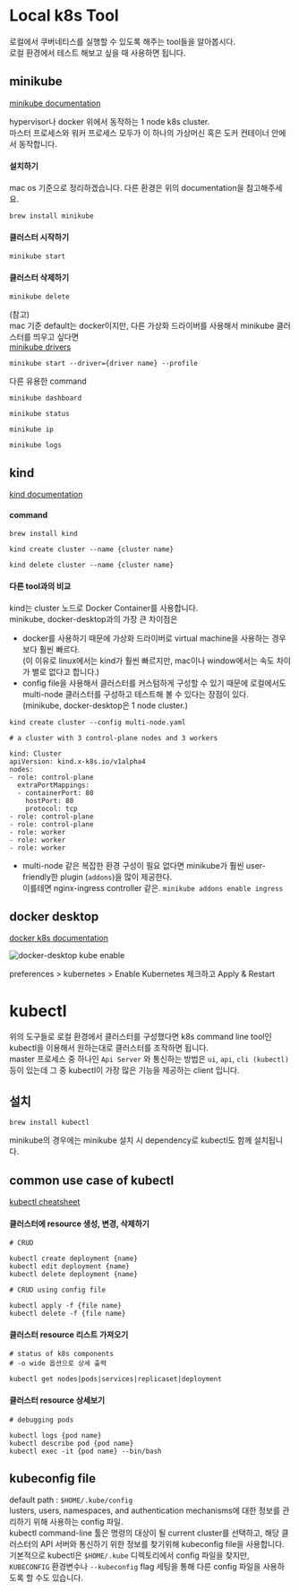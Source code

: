 Local k8s Tool
==============
로컬에서 쿠버네티스를 실행할 수 있도록 해주는 tool들을 알아봅시다.  
로컬 환경에서 테스트 해보고 싶을 때 사용하면 됩니다.


minikube
--------
[minikube documentation](https://minikube.sigs.k8s.io/docs/start/)

hypervisor나 docker 위에서 동작하는 1 node k8s cluster.  
마스터 프로세스와 워커 프로세스 모두가 이 하나의 가상머신 혹은 도커 컨테이너 안에서 동작합니다. 

#### 설치하기  
mac os 기준으로 정리하겠습니다. 다른 환경은 위의 documentation을 참고해주세요.
```
brew install minikube
```

#### 클러스터 시작하기
```
minikube start
```

#### 클러스터 삭제하기
```
minikube delete
```

(참고)  
mac 기준 default는 docker이지만, 다른 가상화 드라이버를 사용해서 minikube 클러스터를 띄우고 싶다면  
[minikube drivers](https://minikube.sigs.k8s.io/docs/drivers/)
```
minikube start --driver={driver name} --profile
```

다른 유용한 command
```
minikube dashboard

minikube status

minikube ip

minikube logs
```

kind
----
[kind documentation](https://kind.sigs.k8s.io/docs/user/quick-start/)


#### command
```
brew install kind

kind create cluster --name {cluster name}

kind delete cluster --name {cluster name}
```

#### 다른 tool과의 비교

kind는 cluster 노드로 Docker Container를 사용합니다.  
minikube, docker-desktop과의 가장 큰 차이점은 
- docker를 사용하기 때문에 가상화 드라이버로 virtual machine을 사용하는 경우보다 훨씬 빠르다.   
(이 이유로 linux에서는 kind가 훨씬 빠르지만, mac이나 window에서는 속도 차이가 별로 없다고 합니다.) 
- config file을 사용해서 클러스터를 커스텀하게 구성할 수 있기 때문에 로컬에서도 multi-node 클러스터를 구성하고 테스트해 볼 수 있다는 장점이 있다.   
(minikube, docker-desktop은 1 node cluster.)

```
kind create cluster --config multi-node.yaml
```
```
# a cluster with 3 control-plane nodes and 3 workers

kind: Cluster
apiVersion: kind.x-k8s.io/v1alpha4
nodes:
- role: control-plane
  extraPortMappings:
  - containerPort: 80
    hostPort: 80
    protocol: tcp 
- role: control-plane
- role: control-plane
- role: worker
- role: worker
- role: worker
```
- multi-node 같은 복잡한 환경 구성이 필요 없다면 minikube가 훨씬 user-friendly한 plugin (`addons`)을 많이 제공한다.  
이를테면 nginx-ingress controller 같은. `minikube addons enable ingress`




docker desktop
--------------
[docker k8s documentation](https://docs.docker.com/desktop/kubernetes/)

![docker-desktop kube enable](https://docs.docker.com/desktop/images/kube-enable.png)

preferences > kubernetes > Enable Kubernetes 체크하고 Apply & Restart

# kubectl
위의 도구들로 로컬 환경에서 클러스터를 구성했다면 k8s command line tool인 kubectl을 이용해서 원하는대로 클러스터를 조작하면 됩니다.  
master 프로세스 중 하나인 `Api Server` 와 통신하는 방법은 `ui`, `api`, `cli (kubectl)` 등이 있는데 그 중 kubectl이 가장 많은 기능을 제공하는 client 입니다.

설치
---
```
brew install kubectl
```
minikube의 경우에는 minikube 설치 시 dependency로 kubectl도 함께 설치됩니다.


common use case of kubectl
--------------------------

[kubectl cheatsheet](https://kubernetes.io/docs/reference/kubectl/cheatsheet/)

#### 클러스터에 resource 생성, 변경, 삭제하기
```
# CRUD

kubectl create deployment {name}
kubectl edit deployment {name}
kubectl delete deployment {name}
```

```
# CRUD using config file

kubectl apply -f {file name}
kubectl delete -f {file name}
```


#### 클러스터 resource 리스트 가져오기
```
# status of k8s components 
# -o wide 옵션으로 상세 출력

kubectl get nodes|pods|services|replicaset|deployment
```


#### 클러스터 resource 상세보기
```
# debugging pods

kubectl logs {pod name}
kubectl describe pod {pod name}
kubectl exec -it {pod name} --bin/bash
```



kubeconfig file
---------------  
default path : `$HOME/.kube/config`  
lusters, users, namespaces, and authentication mechanisms에 대한 정보를 관리하기 위해 사용하는 config 파일.  
kubectl command-line 툴은 명령의 대상이 될 current cluster를 선택하고, 해당 클러스터의 API 서버와 통신하기 위한 정보를 찾기위해 kubeconfig file을 사용합니다.  
기본적으로 kubectl은 `$HOME/.kube` 디렉토리에서 config 파일을 찾지만,
`KUBECONFIG` 환경변수나 `--kubeconfig` flag 세팅을 통해 다른 config 파일을 사용하도록 할 수도 있습니다.
